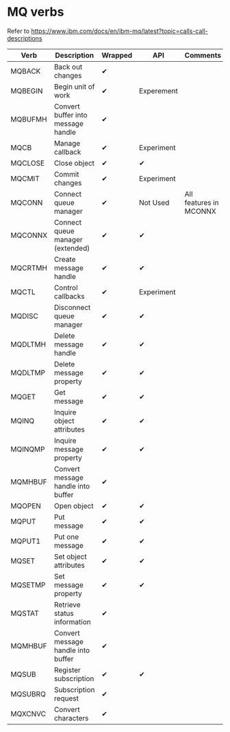 
MQ verbs
========

Refer to <https://www.ibm.com/docs/en/ibm-mq/latest?topic=calls-call-descriptions>

| Verb    | Description                         | Wrapped  | API | Comments |
|---------|-------------------------------------|----------|----------|-|
| MQBACK  | Back out changes                    | ✔ |   |  |
| MQBEGIN | Begin unit of work                  | ✔ | Experement | |
| MQBUFMH | Convert buffer into message handle  | ✔ |   |  |
| MQCB    | Manage callback                     | ✔ | Experiment | |
| MQCLOSE | Close object                        | ✔ | ✔ |  |
| MQCMIT  | Commit changes                      | ✔ | Experiment | |
| MQCONN  | Connect queue manager               | ✔ | Not Used | All features in MCONNX |
| MQCONNX | Connect queue manager (extended)    | ✔ | ✔ |  |
| MQCRTMH | Create message handle               | ✔ | ✔ |  |
| MQCTL   | Control callbacks                   | ✔ | Experiment | |
| MQDISC  | Disconnect queue manager            | ✔ | ✔ |  |
| MQDLTMH | Delete message handle               | ✔ | ✔ |  |
| MQDLTMP | Delete message property             | ✔ | ✔ |  |
| MQGET   | Get message                         | ✔ | ✔ |  |
| MQINQ   | Inquire object attributes           | ✔ | ✔ |  |
| MQINQMP | Inquire message property            | ✔ | ✔ |  |
| MQMHBUF | Convert message handle into buffer  | ✔ |   |  |
| MQOPEN  | Open object                         | ✔ | ✔ |  |
| MQPUT   | Put message                         | ✔ | ✔ |  |
| MQPUT1  | Put one message                     | ✔ | ✔ |  |
| MQSET   | Set object attributes               | ✔ | ✔ |  |
| MQSETMP | Set message property                | ✔ | ✔ |  |
| MQSTAT  | Retrieve status information         | ✔ |   |  |
| MQMHBUF | Convert message handle into buffer  | ✔ |   |  |
| MQSUB   | Register subscription               | ✔ | ✔ |  |
| MQSUBRQ | Subscription request                | ✔ |   |  |
| MQXCNVC | Convert characters                  | ✔ |   |  |
